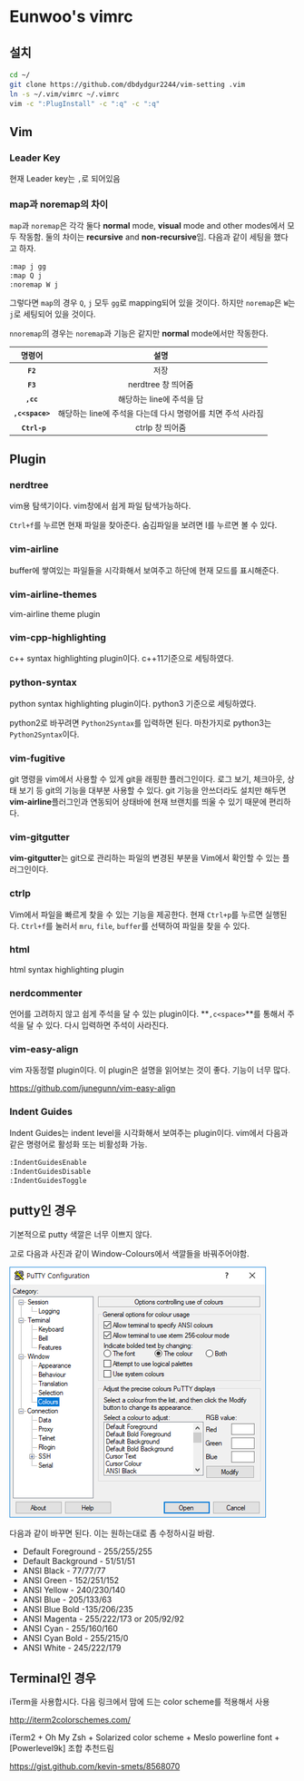 # Eunwoo's vimrc

## 설치

```bash
cd ~/
git clone https://github.com/dbdydgur2244/vim-setting .vim
ln -s ~/.vim/vimrc ~/.vimrc
vim -c ":PlugInstall" -c ":q" -c ":q"
```



## Vim

### Leader Key

현재 Leader key는 `,`로 되어있음



### map과 noremap의 차이

`map`과 `noremap`은 각각  둘다 **normal** mode, **visual** mode and other modes에서 모두 작동함. 둘의 차이는 **recursive** and **non-recursive**임. 다음과 같이 세팅을 했다고 하자.

```
:map j gg
:map Q j
:noremap W j
```

그렇다면 `map`의 경우 `Q`, `j` 모두 `gg`로 mapping되어 있을 것이다. 하지만 `noremap`은 `W`는 `j`로 세팅되어 있을 것이다.

`nnoremap`의 경우는  `noremap`과 기능은 같지만 **normal** mode에서만 작동한다.

|       명령어       |                  설명                  |
| :-------------: | :----------------------------------: |
|    **`F2`**     |                  저장                  |
|    **`F3`**     |            nerdtree 창 띄어줌            |
|    **`,cc`**    |           해당하는 line에 주석을 담           |
| **`,c<space>`** | 해당하는 line에 주석을 다는데 다시 명령어를 치면 주석 사라짐 |
|  **` Ctrl-p`**  |             ctrlp 창 띄어줌              |



## Plugin

### nerdtree

vim용 탐색기이다. vim창에서 쉽게 파일 탐색가능하다.

`Ctrl+f`를 누르면 현재 파일을 찾아준다. 숨김파일을 보려면 I를 누르면 볼 수 있다.



### vim-airline

buffer에 쌓여있는 파일들을 시각화해서 보여주고 하단에 현재 모드를 표시해준다.



### vim-airline-themes

vim-airline theme plugin



### vim-cpp-highlighting

c++ syntax highlighting plugin이다. c++11기준으로 세팅하였다.



### python-syntax

python syntax highlighting plugin이다. python3 기준으로 세팅하였다.

python2로 바꾸려면 `Python2Syntax`를 입력하면 된다. 마찬가지로 python3는 `Python2Syntax`이다.



### vim-fugitive

git 명령을 vim에서 사용할 수 있게 git을 래핑한 플러그인이다. 로그 보기, 체크아웃, 상태 보기 등 git의 기능을 대부분 사용할 수 있다. git 기능을 안쓰더라도 설치만 해두면 **vim-airline**플러그인과 연동되어 상태바에 현재 브랜치를 띄울 수 있기 때문에 편리하다.



### vim-gitgutter

**vim-gitgutter**는 git으로 관리하는 파일의 변경된 부분을 Vim에서 확인할 수 있는 플러그인이다.



### ctrlp

Vim에서 파일을 빠르게 찾을 수 있는 기능을 제공한다. 현재 `Ctrl+p`를 누르면 실행된다. `Ctrl+f`를 눌러서 `mru`, `file`, `buffer`를 선택하여 파일을 찾을 수 있다.



### html

html syntax highlighting  plugin



### nerdcommenter

언어를 고려하지 않고 쉽게 주석을 달 수 있는 plugin이다. **`,c<space>`**를 통해서 주석을 달 수 있다. 다시 입력하면 주석이 사라진다.



### vim-easy-align

vim 자동정렬 plugin이다. 이 plugin은 설명을 읽어보는 것이 좋다. 기능이 너무 많다. 

https://github.com/junegunn/vim-easy-align



### Indent Guides

Indent Guides는 indent level을 시각화해서 보여주는 plugin이다. vim에서 다음과 같은 명령어로 활성화 또는 비활성화 가능.

```
:IndentGuidesEnable
:IndentGuidesDisable
:IndentGuidesToggle
```



## putty인 경우

기본적으로 putty 색깔은 너무 이쁘지 않다.

고로 다음과 사진과 같이 Window-Colours에서 색깔들을 바꿔주어야함.

![screensh](https://github.com/dbdydgur2244/vim-setting/blob/master/img/putty-setting.PNG)

다음과 같이 바꾸면 된다. 이는 원하는대로 좀 수정하시길 바람.

- Default Foreground - 255/255/255
- Default Background - 51/51/51
- ANSI Black - 77/77/77
- ANSI Green - 152/251/152
- ANSI Yellow - 240/230/140
- ANSI Blue - 205/133/63
- ANSI Blue Bold -135/206/235
- ANSI Magenta - 255/222/173 or 205/92/92
- ANSI Cyan - 255/160/160
- ANSI Cyan Bold - 255/215/0
- ANSI White - 245/222/179




## Terminal인 경우

iTerm을 사용합시다. 다음 링크에서 맘에 드는 color scheme를 적용해서 사용

http://iterm2colorschemes.com/



iTerm2 + Oh My Zsh + Solarized color scheme + Meslo powerline font + [Powerlevel9k]  조합 추천드림

https://gist.github.com/kevin-smets/8568070





